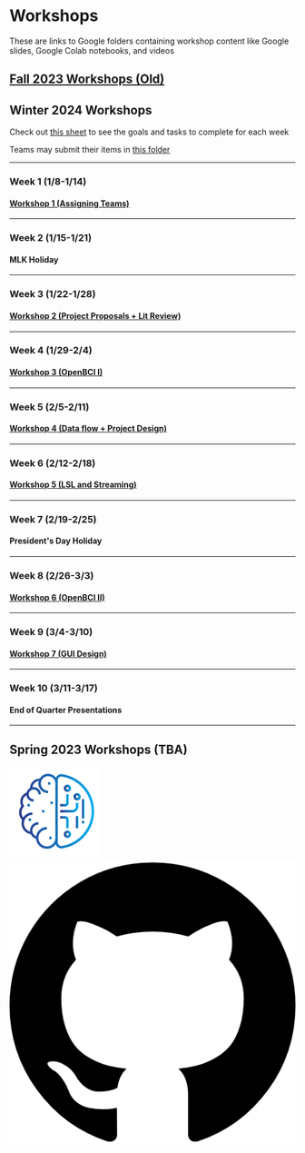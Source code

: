 <head>
  <title>CruX GitHub Page Home</title>
  <link rel="icon" type="image/x-icon" href="../images/favicon.ico">
</head>

<link rel="stylesheet" href="../css/styles.css">

# Workshops

These are links to Google folders containing workshop content like Google slides, Google Colab notebooks, and videos

## [Fall 2023 Workshops (Old)](FallWorkshops.md)

## Winter 2024 Workshops

Check out [this sheet](https://docs.google.com/spreadsheets/d/1OMSgSO6YgTI3UNketSgY3b3-MV9oiLd0ZNcdZFaUvuU/edit#gid=0) to see the goals and tasks to complete for each week

Teams may submit their items in [this folder](https://drive.google.com/drive/folders/1foow4_pacHGtoGGKtxP308MsGxsReQL4?usp=drive_link)

---
### Week 1 (1/8-1/14)
#### [Workshop 1 (Assigning Teams)](https://drive.google.com/drive/folders/15VLq8bfdOSov3nfHJobFFpXWOlhXBVP2?usp=drive_link)
---
### Week 2 (1/15-1/21)
#### MLK Holiday
---

### Week 3 (1/22-1/28)
#### [Workshop 2 (Project Proposals + Lit Review)](https://drive.google.com/drive/folders/1a9S8hOKRatuW0SIzbGbjmkt_oDWxZQq0?usp=drive_link)

---
### Week 4 (1/29-2/4)
#### [Workshop 3 (OpenBCI I)](https://drive.google.com/drive/folders/1qS1rWwAxzF7sSR7Q3eJz6B_Q3aPv3qxx?usp=drive_link)
---
### Week 5 (2/5-2/11)
#### [Workshop 4 (Data flow + Project Design)](https://drive.google.com/drive/folders/1e5jAxNVOY-NV2aKK-ekJECGdwW7aINjZ?usp=drive_link)
---

### Week 6 (2/12-2/18)
#### [Workshop 5 (LSL and Streaming)](https://drive.google.com/drive/folders/1shiQtMtkkIbojwNvfF88yF0ugjF4FL1F?usp=drive_link)
---

### Week 7 (2/19-2/25)
#### President's Day Holiday
---

### Week 8 (2/26-3/3)
#### [Workshop 6 (OpenBCI II)](https://drive.google.com/drive/folders/1niqhEprXzxeYSUDyIPRYEmgWulX1Z2_L?usp=drive_link)
---

### Week 9 (3/4-3/10)
#### [Workshop 7 (GUI Design)](https://drive.google.com/drive/folders/1OjqAEfxVILkc_RS3LCpV-5zK9jnTNWuC?usp=drive_link)
---
### Week 10 (3/11-3/17)
#### End of Quarter Presentations
---

## Spring 2023 Workshops (TBA)

<footer>
    <div id = "images">
        <a href="https://cruxucla.com">
        <img  class = "logo" border = "0" src = "../images/cruxUclaLogo.webp" alt = "CruX UCLA"/>
        </a>
        <a href="https://github.com/CruXUCLA">
        <img class = "logo" border = "0" src = "../images/githubLogo.png" alt = "Github"/>
        </a>
    </div>
</footer>
